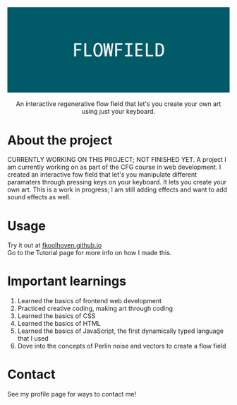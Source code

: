 <div align="center">
  <img src="img/FLOWFIELD.png" alt="logo" width="1000" height="auto" />
  <p>An interactive regenerative flow field that let's you create your own art using just your keyboard.     </p>
</div>

# About the project
CURRENTLY WORKING ON THIS PROJECT; NOT FINISHED YET. A project I am currently working on as part of the CFG course in web development. I created an interactive fow field that let's you manipulate different paramaters through pressing keys on your keyboard. It lets you create your own art. This is a work in progress; I am still adding effects and want to add sound effects as well.

# Usage
Try it out at [fkoolhoven.github.io](https://fkoolhoven.github.io/) <br>
Go to the Tutorial page for more info on how I made this.

# Important learnings
1. Learned the basics of frontend web development
2. Practiced creative coding, making art through coding
3. Learned the basics of CSS
4. Learned the basics of HTML
5. Learned the basics of JavaScript, the first dynamically typed language that I used
6. Dove into the concepts of Perlin noise and vectors to create a flow field

# Contact
See my profile page for ways to contact me!
